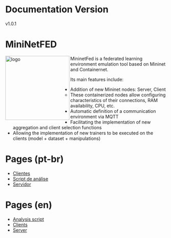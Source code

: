 # Documentation Version

v1.0.1

# MiniNetFED

<img align="left" src="https://github.com/lprm-ufes/MininetFed/blob/main/FED.svg" alt="logo" width="200"/>
MininetFed is a federated learning environment emulation tool based on Mininet and Containernet.

Its main features include:

- Addition of new Mininet nodes: Server, Client
  - These containerized nodes allow configuring characteristics of their connections, RAM availability, CPU, etc.
- Automatic definition of a communication environment via MQTT
- Facilitating the implementation of new aggregation and client selection functions
- Allowing the implementation of new trainers to be executed on the clients (model + dataset + manipulations)

# Pages (pt-br)

- [Clientes](pt-br/Clientes.md)
- [Script de análise](pt-br/Script-de-análise.md)
- [Servidor](pt-br/Servidor.md)

# Pages (en)

- [Analysis script](en/Analysis-script.md)
- [Clients](en/Clients.md)
- [Server](en/Server.md)

